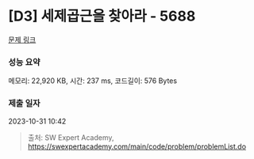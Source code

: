 # [D3] 세제곱근을 찾아라 - 5688 

[문제 링크](https://swexpertacademy.com/main/code/problem/problemDetail.do?contestProbId=AWXVyCaKugQDFAUo) 

### 성능 요약

메모리: 22,920 KB, 시간: 237 ms, 코드길이: 576 Bytes

### 제출 일자

2023-10-31 10:42



> 출처: SW Expert Academy, https://swexpertacademy.com/main/code/problem/problemList.do